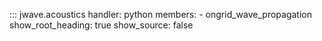 ::: jwave.acoustics
    handler: python
    members:
        - ongrid_wave_propagation
    show_root_heading: true
    show_source: false